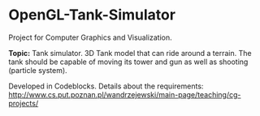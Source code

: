 # OpenGL-Tank-Simulator

Project for Computer Graphics and Visualization.

<b>Topic:</b> Tank simulator. 3D Tank model that can ride around a terrain. The tank should be capable of moving its tower and gun as well as shooting (particle system).

Developed in Codeblocks.
Details about the requirements: http://www.cs.put.poznan.pl/wandrzejewski/main-page/teaching/cg-projects/
